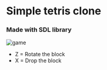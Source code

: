# Simple tetris clone

### Made with SDL library

![game](https://user-images.githubusercontent.com/56086653/93975272-e00f6280-fd7f-11ea-8dfc-252cee624f50.PNG)

 - Z = Rotate the block
- X = Drop the block
